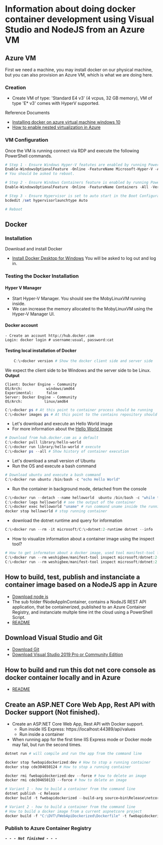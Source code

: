 # Information about doing docker container development using Visual Studio and NodeJS from an Azure VM

## Azure VM
First we need a machine, you may install docker on our physical machine, but you can also provision an Azure VM, which is what we are doing here.

### Creation

* Create VM of type: 'Standard E4 v3' (4 vcpus, 32 GB memory), VM of type 'E* v3' comes with HyperV supported.

Reference Documents
* [Installing docker on azure virtual machine windows 10](https://stackoverflow.com/questions/44817161/installing-docker-on-azure-virtual-machine-windows-10)
* [How to enable nested virtualization in Azure](https://rlevchenko.com/2017/07/24/how-to-enable-nested-virtualization-in-azure/)

### VM Configuration
Once the VM is running connect via RDP and execute the following PowerShell commands.

```PowerShell
# Step 1 - Ensure Windows Hyper-V featutes are enabled by running PowerShell cmdlet:
Enable-WindowsOptionalFeature -Online -FeatureName Microsoft-Hyper-V -All -Verbose
# You should be asked to reboot.

# Step 2 - Ensure Windows Containers feature is enabled by running PowerShell cmdlet:
Enable-WindowsOptionalFeature -Online -FeatureName Containers -All -Verbose

# Step 3 - Ensure Hypervisor is set to auto start in the Boot Configuration Database (BCD) by running in elevated command prompt the command:
bcdedit /set hypervisorlaunchtype Auto

# Reboot
```

## Docker

### Installation
Download and install Docker

- [Install Docker Desktop for Windows](https://docs.docker.com/docker-for-windows/install)
You will be asked to log out and log in.

### Testing the Docker Installation

#### Hyper V Manager
- Start Hyper-V Manager. You should see the MobyLinuxVM running inside.
- We can increase the memory allocated to the MobyLinuxVM using the Hyper-V Manager UI.

#### Docker account
    - Create an account http://hub.docker.com
    Login: docker login # username:usual, password:cat

#### Testing local installation of Docker
```powershell
    C:\>docker version # Show the docker client side and server side
```
We expect the client side to be Windows and the server side to be Linux.
**Output**
```
Client: Docker Engine - Community
OS/Arch:           windows/amd64
Experimental:      false
Server: Docker Engine - Community
OS/Arch:          linux/amd64
```        

```powershell
C:\>docker ps # At this point to container process should be running
C:\>docker images ps # At this point to the contains repository should be enpty
```

- Let's download and execute an Hello World image
- For more information about the [Hello World Image](https://hub.docker.com/_/hello-world?tab=description)
```powershell
# Download from hub.docker.com as a default
C:\>docker pull library/hello-world 
C:\>docker run library/hello-world # execute 
C:\>docker ps --all # Show history of container execution
```

- Let's download a small version of Ubuntu
- Run the OS and execute a bash command
```powershell
# Download ubuntu and execute a bash command
C:\>docker run ubuntu /bin/bash -c "echo Hello World"
```

- Run the container in background mode, detached from the console

```powershell
C:\>docker run --detach --name helloworld  ubuntu /bin/bash -c "while true; do echo Hello World; sleep 1; done"
C:\>docker logs helloworld # see the output of the container
C:\>docker exec helloworld "uname" # run command uname inside the running container which output the name of the OS
docker stop helloworld # stop running container
```

- download the dotnet runtime and query for information
```powershell
C:\>docker run --rm -it microsoft/C:\>dotnet:2-runtime dotnet --info
```

- How to visualize information about a container image using the inspect tool?

```powershell
# How to get informaton about a docker image, used tool manifest-tool from weshigbee running in a container
C:\>docker run --rm weshigbee/manifest-tool inspect microsoft/dotnet:2-runtime
C:\>docker run --rm weshigbee/manifest-tool inspect microsoft/dotnet:2.0.0-preview1-runtime-jessie
```

## How to build, test, publish and instanciate a container image based on a NodeJS app in Azure
- [Download node js](https://nodejs.org/en/download/)
- The sub folder fNodeAppInContainer, contains a NodeJS REST API application, that be containerized, published to an Azure Container Registry, and instanciate multple time int the cloud using a PowerShell Script. 
- [README](fNodeAppInContainer/README.md)

## Download Visual Studio and Git

- [Download Git](https://git-scm.com/download/win)
- [Download Visual Studio 2019 Pro or Community Edition](https://www.google.com)

## How to build and run this dot net core console as docker container locally and in Azure

- [README](./DotNetCore_Cloud_Docker_Dvt/fcoreconsole/app/PublishAsContainer.md)

## Create an ASP.NET Core Web App, Rest API with Docker support (Not finished).
- Create an ASP.NET Core Web App, Rest API with Docker support.
    * Run inside IIS Express: https://localhost:44389/api/values
    * Run inside a container
- When running app for the first time IIS Express mode or Docker mode may fail, but run the second times.

```powershell
dotnet run # will compile and run the app from the command line

docker stop fwebapidockerized:dev # How to stop a running container 
docker stop cde304650124 # How to stop a running container

docker rmi fwebapidockerized:dev --force # how to delete an image
docker rmi cde304650133 --force # how to delete an image

# Variant 1 - how to build a container from the command line
dotnet publish -c Release
docker build -t fwebapidockerized --build-arg source=bin\Release\netcoreapp2.1\publish .

# Variant 2 - how to build a container from the command line
# How to build a docker image from a current aspnetcore project
docker build -f "C:\DVT\FWebApiDockerized\Dockerfile" -t fwebapidockerized:dev --target base --label "com.microsoft.created-by=visual-studio" "C:\DVT" 

```

### Publish to Azure Container Registry

***` - - - Not finished - - - `***

